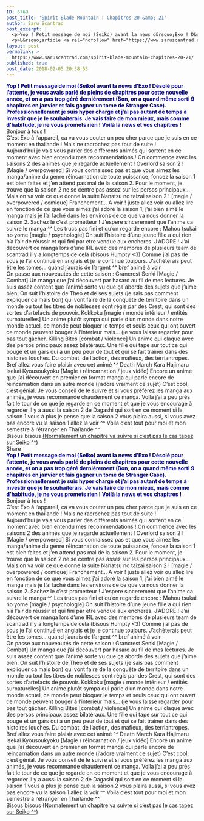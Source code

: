 ```yaml
---
ID: 6769
post_title: 'Spirit Blade Mountain : Chapitres 20 &amp; 21'
author: Saru Scantrad
post_excerpt: |
  <p>Yop ! Petit message de moi (Seiko) avant la news d&rsquo;Exo ! D&eacute;sol&eacute; pour l&rsquo;attente, je vous avais parl&eacute; de pleins de chapitres pour...</p>
  <p>L&rsquo;article <a rel="nofollow" href="https://www.saruscantrad.com/spirit-blade-mountain-chapitres-20-21/">Spirit Blade Mountain : Chapitres 20 &amp; 21</a> est apparu en premier sur <a rel="nofollow" href="https://www.saruscantrad.com/">Saru Scantrad</a>.</p>
layout: post
permalink: >
  https://www.saruscantrad.com/spirit-blade-mountain-chapitres-20-21/
published: true
post_date: 2018-02-05 20:38:53
---
```

<div class="feedwordpress-gaffer-full-text"><div class="entry-inner">
<div class="message first">
<div class="body"><div class="message-text">
<div><span style="color: #000080;"><span style="color: #000080;"><b>Yop ! Petit message de moi (Seiko) avant la news d’Exo ! Désolé pour l’attente, je vous avais parlé de pleins de chapitres pour cette nouvelle année, et on a pas trop géré dernièrement (Bon, on a quand même sorti 9 chapitres en janvier et fais gagner un tome de Stranger Case). Professionnellement je suis hyper chargé et j’ai pas autant de temps à investir que je le souhaiterais. Je vais faire de mon mieux, mais comme d’habitude, je ne vous promets rien ! Voilà la news et vos chapitres ! </b></span></span></div>
<div></div>
<div></div>
<div class="markup">Bonjour à tous !</div>
<div></div>
<div class="markup">C’est Exo à l’appareil, ca va vous couter un peu cher parce que je suis en ce moment en thailande ! Mais ne racrochez pas tout de suite !</div>
<div class="markup">Aujourd’hui je vais vous parler des différents animés qui sortent en ce moment avec bien entendu mes recommendations ! On commence avec les saisons 2 des animés que je regarde actuellement ! Overlord saison 2 ! [Magie / overpowered] Si vous connaissez pas et que vous aimez les manga/anime du genre réincarnation de toute puissance, foncez la saison 1 est bien faites et j’en attend pas mal de la saison 2. Pour le moment, je trouve que la saison 2 ne se centre pas assez sur les persos principaux… Mais on va voir ce que donne la suite Nanatsu no taizai saison 2 ! [magie / overpowered / comique] Franchement… A voir ! juste allez voir ou allez lire en fonction de ce que vous aimez j’ai adoré la saison 1, j’ai bien aimé le manga mais je l’ai laché dans les environs de ce que va nous donner la saison 2. Sachez le c’est prometteur ! J’espere sincerement que l’anime ca suivre le manga ^^ Les trucs pas fini et qu’on regarde encore : Mahou tsukai no yome [magie / psychologie] On suit l’histoire d’une jeune fille a qui rien n’a l’air de réussir et qui fini par etre vendue aux encheres. J’ADORE ! J’ai découvert ce manga lors d’une IRL avec des membres de plusieurs team de scantrad il y a longtemps de cela (bisous Humpty &lt;3) Comme j’ai pas de sous je l’ai continué en anglais et je le continue toujours. J’achèterais peut être les tomes… quand j’aurais de l’argent ^^ bref animé à voir</div>
</div></div>
<div class="accessory"></div>
</div>
<div class="message"><div class="body"><div class="message-text">
<div class="markup">On passe aux nouveautés de cette saison : Grancrest Senki [Magie / Combat] Un manga que j’ai découvert par hasard au fil de mes lectures. Je suis assez content que l’animé sorte vu que ça aborde des sujets que j’aime bien. On suit l’histoire de Theo et de ses sujets (je sais pas comment expliquer ca mais bon) qui vont faire de la conquête de territoire dans un monde ou tout les titres de noblesses sont régis par des Crest, qui sont des sortes d’artefacts de pouvoir. Kokkoku [magie / monde intérieur / entités surnaturelles] Un anime plutôt sympa qui parle d’un monde dans notre monde actuel, ce monde peut bloquer le temps et seuls ceux qui ont ouvert ce monde peuvent bouger à l’interieur mais… (je vous laisse regarder pour pas tout gâcher. Killing Bites [combat / violence] Un anime qui claque avec des persos principaux assez bilatéraux. Une fille qui tape sur tout ce qui bouge et un gars qui a un peu peur de tout et qui se fait traîner dans des histoires louches. Du combat, de l’action, des mafieux, des terriantropes. Bref allez vous faire plaisir avec cet animé ^^ Death March Kara Hajimaru Isekai Kyousoukyoku [Magie / réincarnation / jeux vidéo] Encore un anime que j’ai découvert en premier en format manga qui parle encore de réincarnation dans un autre monde (j’adore vraiment ce sujet) C’est cool, c’est génial. Je vous conseil de le suivre et si vous préférez les manga aux animés, je vous recommande chaudement ce manga. Voila j’ai a peu prés fait le tour de ce que je regarde en ce moment et que je vous encourage à regarder Il y a aussi la saison 2 de Dagashi qui sort en ce moment si la saison 1 vous à plus je pense que la saison 2 vous plaira aussi, si vous avez pas encore vu la saison 1 allez la voir ^^ Voila c’est tout pour moi et mon semestre à l’étranger en Thaïlande ^^</div>
<div class="markup">Bisous bisous <a href="https://read.saruscantrad.com/">(Normalement un chapitre va suivre si c’est pas le cas tapez sur Seiko ^^)</a>
</div>
</div></div></div>
</div>
<div class="sharrre-container">
<span>Share</span><div id="twitter" data-url="https://www.saruscantrad.com/spirit-blade-mountain-chapitres-20-21/" data-text="Spirit Blade Mountain : Chapitres 20 &amp; 21" data-title="Tweet"></div>
<div id="facebook" data-url="https://www.saruscantrad.com/spirit-blade-mountain-chapitres-20-21/" data-text="Spirit Blade Mountain : Chapitres 20 &amp; 21" data-title="Like"></div>
<div id="googleplus" data-url="https://www.saruscantrad.com/spirit-blade-mountain-chapitres-20-21/" data-text="Spirit Blade Mountain : Chapitres 20 &amp; 21" data-title="+1"></div>
<div id="pinterest" data-url="https://www.saruscantrad.com/spirit-blade-mountain-chapitres-20-21/" data-text="Spirit Blade Mountain : Chapitres 20 &amp; 21" data-title="Pin It"></div>
</div><div class="message first">
<div class="body"><div class="message-text">
<div><span style="color: #000080;"><span style="color: #000080;"><b>Yop ! Petit message de moi (Seiko) avant la news d’Exo ! Désolé pour l’attente, je vous avais parlé de pleins de chapitres pour cette nouvelle année, et on a pas trop géré dernièrement (Bon, on a quand même sorti 9 chapitres en janvier et fais gagner un tome de Stranger Case). Professionnellement je suis hyper chargé et j’ai pas autant de temps à investir que je le souhaiterais. Je vais faire de mon mieux, mais comme d’habitude, je ne vous promets rien ! Voilà la news et vos chapitres ! </b></span></span></div>
<div></div>
<div></div>
<div class="markup">Bonjour à tous !</div>
<div></div>
<div class="markup">C’est Exo à l’appareil, ca va vous couter un peu cher parce que je suis en ce moment en thailande ! Mais ne racrochez pas tout de suite !</div>
<div class="markup">Aujourd’hui je vais vous parler des différents animés qui sortent en ce moment avec bien entendu mes recommendations ! On commence avec les saisons 2 des animés que je regarde actuellement ! Overlord saison 2 ! [Magie / overpowered] Si vous connaissez pas et que vous aimez les manga/anime du genre réincarnation de toute puissance, foncez la saison 1 est bien faites et j’en attend pas mal de la saison 2. Pour le moment, je trouve que la saison 2 ne se centre pas assez sur les persos principaux… Mais on va voir ce que donne la suite Nanatsu no taizai saison 2 ! [magie / overpowered / comique] Franchement… A voir ! juste allez voir ou allez lire en fonction de ce que vous aimez j’ai adoré la saison 1, j’ai bien aimé le manga mais je l’ai laché dans les environs de ce que va nous donner la saison 2. Sachez le c’est prometteur ! J’espere sincerement que l’anime ca suivre le manga ^^ Les trucs pas fini et qu’on regarde encore : Mahou tsukai no yome [magie / psychologie] On suit l’histoire d’une jeune fille a qui rien n’a l’air de réussir et qui fini par etre vendue aux encheres. J’ADORE ! J’ai découvert ce manga lors d’une IRL avec des membres de plusieurs team de scantrad il y a longtemps de cela (bisous Humpty &lt;3) Comme j’ai pas de sous je l’ai continué en anglais et je le continue toujours. J’achèterais peut être les tomes… quand j’aurais de l’argent ^^ bref animé à voir</div>
</div></div>
<div class="accessory"></div>
</div>
<div class="message"><div class="body"><div class="message-text">
<div class="markup">On passe aux nouveautés de cette saison : Grancrest Senki [Magie / Combat] Un manga que j’ai découvert par hasard au fil de mes lectures. Je suis assez content que l’animé sorte vu que ça aborde des sujets que j’aime bien. On suit l’histoire de Theo et de ses sujets (je sais pas comment expliquer ca mais bon) qui vont faire de la conquête de territoire dans un monde ou tout les titres de noblesses sont régis par des Crest, qui sont des sortes d’artefacts de pouvoir. Kokkoku [magie / monde intérieur / entités surnaturelles] Un anime plutôt sympa qui parle d’un monde dans notre monde actuel, ce monde peut bloquer le temps et seuls ceux qui ont ouvert ce monde peuvent bouger à l’interieur mais… (je vous laisse regarder pour pas tout gâcher. Killing Bites [combat / violence] Un anime qui claque avec des persos principaux assez bilatéraux. Une fille qui tape sur tout ce qui bouge et un gars qui a un peu peur de tout et qui se fait traîner dans des histoires louches. Du combat, de l’action, des mafieux, des terriantropes. Bref allez vous faire plaisir avec cet animé ^^ Death March Kara Hajimaru Isekai Kyousoukyoku [Magie / réincarnation / jeux vidéo] Encore un anime que j’ai découvert en premier en format manga qui parle encore de réincarnation dans un autre monde (j’adore vraiment ce sujet) C’est cool, c’est génial. Je vous conseil de le suivre et si vous préférez les manga aux animés, je vous recommande chaudement ce manga. Voila j’ai a peu prés fait le tour de ce que je regarde en ce moment et que je vous encourage à regarder Il y a aussi la saison 2 de Dagashi qui sort en ce moment si la saison 1 vous à plus je pense que la saison 2 vous plaira aussi, si vous avez pas encore vu la saison 1 allez la voir ^^ Voila c’est tout pour moi et mon semestre à l’étranger en Thaïlande ^^</div>
<div class="markup">Bisous bisous <a href="https://read.saruscantrad.com/">(Normalement un chapitre va suivre si c’est pas le cas tapez sur Seiko ^^)</a>
</div>
</div></div></div></div>